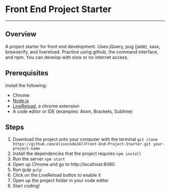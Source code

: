 # Front End Project Starter
---
## Overview
A project starter for front end development. Uses jQuery, pug (jade), sass, browserify, and livereload. Practice using github, the command interface, and npm. You can develop with slow or no internet access.
## Prerequisites
Install the following:
* Chrome
* [Node.js](https://nodejs.org/en/download/)
* [LiveReload](https://chrome.google.com/webstore/detail/livereload/jnihajbhpnppcggbcgedagnkighmdlei), a chrome extension
* A code editor or IDE (examples: Atom, Brackets, Sublime)
## Steps
1. Download the project onto your computer with the terminal
```git clone https://github.com/elisecode247/Front-End-Project-Starter.git your-project-name```
2. Install the dependencies that the project requires
```npm install```
3. Run the server
```npm start```
4. Open up Chrome and go to http://localhost:8080
5. Run gulp
```gulp```
6. Click on the LiveReload button to enable it
7. Open up the project folder in your code editor
8. Start coding!